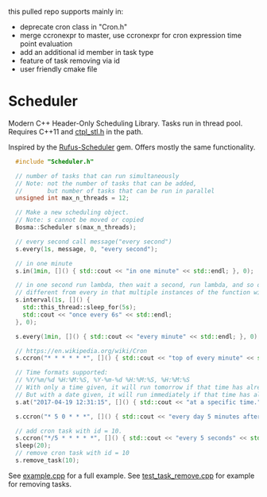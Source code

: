 this pulled repo supports mainly in:
- deprecate cron class in "Cron.h"
- merge ccronexpr to master, use ccronexpr for
  cron expression time point evaluation
- add an additional id member in task type
- feature of task removing via id 
- user friendly cmake file

# Scheduler
Modern C++ Header-Only Scheduling Library. Tasks run in thread pool. Requires C++11 and [ctpl_stl.h](https://github.com/vit-vit/CTPL) in the path.

Inspired by the [Rufus-Scheduler](https://github.com/jmettraux/rufus-scheduler) gem. Offers mostly the same functionality.

```C++
  #include "Scheduler.h"

  // number of tasks that can run simultaneously
  // Note: not the number of tasks that can be added,
  //       but number of tasks that can be run in parallel
  unsigned int max_n_threads = 12;

  // Make a new scheduling object.
  // Note: s cannot be moved or copied
  Bosma::Scheduler s(max_n_threads);

  // every second call message("every second")
  s.every(1s, message, 0, "every second");

  // in one minute
  s.in(1min, []() { std::cout << "in one minute" << std::endl; }, 0);

  // in one second run lambda, then wait a second, run lambda, and so on
  // different from every in that multiple instances of the function will not be run concurrently
  s.interval(1s, []() {
    std::this_thread::sleep_for(5s);
    std::cout << "once every 6s" << std::endl;
  }, 0);

  s.every(1min, []() { std::cout << "every minute" << std::endl; }, 0);

  // https://en.wikipedia.org/wiki/Cron
  s.ccron("* * * * * *", []() { std::cout << "top of every minute" << std::endl; }, 0);

  // Time formats supported:
  // %Y/%m/%d %H:%M:%S, %Y-%m-%d %H:%M:%S, %H:%M:%S
  // With only a time given, it will run tomorrow if that time has already passed.
  // But with a date given, it will run immediately if that time has already passed.
  s.at("2017-04-19 12:31:15", []() { std::cout << "at a specific time." << std::endl; }, 0);

  s.ccron("* 5 0 * * *", []() { std::cout << "every day 5 minutes after midnight" << std::endl; }, 0);

  // add cron task with id = 10.
  s.ccron("*/5 * * * * *", []() { std::cout << "every 5 seconds" << std::endl; }, 10);
  sleep(20);
  // remove cron task with id = 10
  s.remove_task(10);
```
See [example.cpp](tests/example.cpp) for a full example.
See [test_task_remove.cpp](tests/test_task_remove.cpp) for example for removing tasks.

